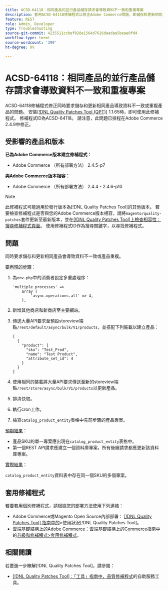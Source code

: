 ```yaml
---
title: ACSD-64118：相同產品的並行產品儲存請求會導致資料不一致和重複專案
description: 套用ACSD-64118修補程式以修正Adobe Commerce問題，即儲存和更新相同產品的並行請求會導致資料不一致或產品重複。
feature: REST
role: Admin, Developer
type: Troubleshooting
source-git-commit: 4235511ccbef028e1564d7626daadaa5beae0fd4
workflow-type: tm+mt
source-wordcount: '399'
ht-degree: 0%

---
```



# ACSD-64118：相同產品的並行產品儲存請求會導致資料不一致和重複專案

ACSD-64118修補程式修正同時要求儲存和更新相同產品導致資料不一致或重複產品的問題。 安裝[[!DNL Quality Patches Tool (QPT)]](/help/tools/quality-patches-tool/quality-patches-tool-to-self-serve-quality-patches.md) 1.1.65時，即可使用此修補程式。 修補程式ID為ACSD-64118。 請注意，此問題已排程在Adobe Commerce 2.4.9中修正。

## 受影響的產品和版本

**已為Adobe Commerce版本建立修補程式：**

* Adobe Commerce （所有部署方法） 2.4.5-p7

**與Adobe Commerce版本相容：**

* Adobe Commerce （所有部署方法） 2.4.4 - 2.4.6-p10

>[!NOTE]
>
>此修補程式可能適用於發行版本為[!DNL Quality Patches Tool]的其他版本。 若要檢查修補程式是否與您的Adobe Commerce版本相容，請將`magento/quality-patches`套件更新至最新版本，並在[[!DNL Quality Patches Tool]上檢查相容性：搜尋修補程式頁面](https://experienceleague.adobe.com/tools/commerce-quality-patches/index.html)。 使用修補程式ID作為搜尋關鍵字，以尋找修補程式。

## 問題

同時要求儲存和更新相同產品會導致資料不一致或產品重複。

<u>要再現的步驟</u>：

1. 為`env.php`中的消費者設定多重處理序：

   ```
   'multiple_processes' =>
       array (
           'async.operations.all' => 4,
       ),
   ```

1. 新增其他商店和新商店至主要網站。
1. 傳送大量API要求至預設storeview端點`/rest/default/async/bulk/V1/products`，並搭配下列裝載以建立產品：

   ```
   [
     {
       "product": {
         "sku": "Test_Prod",
         "name": "Test Product",
         "attribute_set_id": 4
       }
     }
   ]
   ```

1. 使用相同的裝載將大量API要求傳送至新的storeview端點`/rest/store/async/bulk/V1/products`以更新產品。
1. 排清快取。
1. 執行cron工作。
1. 檢查`catalog_product_entity`表格中先前步驟的產品專案。

<u>預期結果</u>：

* 產品SKU的單一專案應出現在`catalog_product_entity`表格中。
* 第一個REST API請求應建立一個資料庫專案，所有後續請求都應更新該資料庫專案。

<u>實際結果</u>：

`catalog_product_entity`資料表中存在同一個SKU的多個專案。

## 套用修補程式

若要套用個別修補程式，請根據您的部署方法使用下列連結：

* Adobe Commerce或Magento Open Source內部部署： [[!DNL Quality Patches Tool] 指南中的](/help/tools/quality-patches-tool/usage.md)>使用狀況[!DNL Quality Patches Tool]。
* 雲端基礎結構上的Adobe Commerce：雲端基礎結構上的Commerce指南中的[升級和修補程式>套用修補程式](https://experienceleague.adobe.com/docs/commerce-cloud-service/user-guide/develop/upgrade/apply-patches.html)。

## 相關閱讀

若要進一步瞭解[!DNL Quality Patches Tool]，請參閱：

* [[!DNL Quality Patches Tool]：「工具」指南中，品質修補程式](/help/tools/quality-patches-tool/quality-patches-tool-to-self-serve-quality-patches.md)的自助服務工具。
